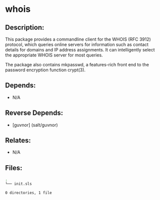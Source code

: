 # whois

## Description:

This package provides a commandline client for the WHOIS (RFC 3912) protocol, which queries online servers for information such as contact details for domains and IP address assignments. It can intelligently select the appropriate WHOIS server for most queries.

The package also contains mkpasswd, a features-rich front end to the password encryption function crypt(3).

## Depends:

  -  N/A

## Reverse Depends:

  -  [guvnor] (salt/guvnor)

## Relates:

  -  N/A

## Files:

```bash
.
└── init.sls

0 directories, 1 file
```
